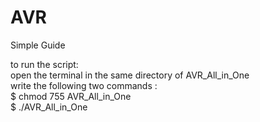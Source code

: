 # AVR
Simple Guide

to run the script:  
open the terminal in the same directory of AVR_All_in_One  
write the following two commands :  
$ chmod 755 AVR_All_in_One  
$ ./AVR_All_in_One
